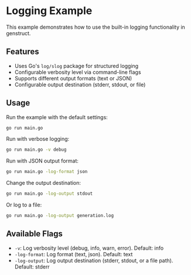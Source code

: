 # Logging Example

This example demonstrates how to use the built-in logging functionality in genstruct.

## Features

- Uses Go's `log/slog` package for structured logging
- Configurable verbosity level via command-line flags
- Supports different output formats (text or JSON)
- Configurable output destination (stderr, stdout, or file)

## Usage

Run the example with the default settings:

```bash
go run main.go
```

Run with verbose logging:

```bash
go run main.go -v debug
```

Run with JSON output format:

```bash
go run main.go -log-format json
```

Change the output destination:

```bash
go run main.go -log-output stdout
```

Or log to a file:

```bash
go run main.go -log-output generation.log
```

## Available Flags

- `-v`: Log verbosity level (debug, info, warn, error). Default: info
- `-log-format`: Log format (text, json). Default: text
- `-log-output`: Log output destination (stderr, stdout, or a file path). Default: stderr
